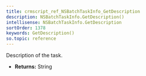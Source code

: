 ```yaml
---
title: crmscript_ref_NSBatchTaskInfo_GetDescription
description: NSBatchTaskInfo.GetDescription()
intellisense: NSBatchTaskInfo.GetDescription
sortOrder: 1378
keywords: GetDescription()
so.topic: reference
---
```



Description of the task.



* **Returns:** String



